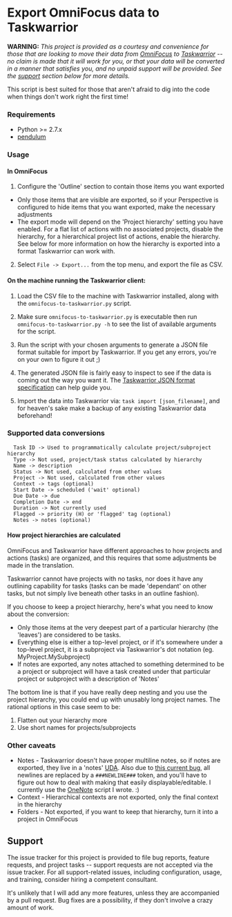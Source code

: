 # Export OmniFocus data to Taskwarrior

**WARNING:** *This project is provided as a courtesy and convenience for those
that are looking to move their data from
[OmniFocus](https://www.omnigroup.com/omnifocus) to
[Taskwarrior](https://taskwarrior.org) -- no claim is made that it will work
for you, or that your data will be converted in a manner that satisfies you,
and no unpaid support will be provided. See the [support](#support) section
below for more details.*

This script is best suited for those that aren't afraid to dig into the code
when things don't work right the first time!

### Requirements

 * Python >= 2.7.x
 * [pendulum](https://pendulum.eustace.io/)

### Usage

#### In OmniFocus

 1. Configure the 'Outline' section to contain those items you want exported
   * Only those items that are visible are exported, so if your Perspective is
     configured to hide items that you want exported, make the necessary
     adjustments
   * The export mode will depend on the 'Project hierarchy' setting you have
     enabled. For a flat list of actions with no associated projects, disable
     the hierarchy, for a hierarchical project list of actions, enable the
     hierarchy. See below for more information on how the hierarchy is exported
     into a format Taskwarrior can work with.

 2. Select ```File -> Export...``` from the top menu, and export the file as
    CSV.

#### On the machine running the Taskwarrior client:

 1. Load the CSV file to the machine with Taskwarrior installed, along with the
    ```omnifocus-to-taskwarrior.py``` script.

 2. Make sure ```omnifocus-to-taskwarrior.py``` is executable then run
    ```omnifocus-to-taskwarrior.py -h``` to see the list of available arguments
    for the script.

 3. Run the script with your chosen arguments to generate a JSON file format
    suitable for import by Taskwarrior. If you get any errors, you're on your
    own to figure it out ;)

 4. The generated JSON file is fairly easy to inspect to see if the data is
    coming out the way you want it. The
    [Taskwarrior JSON format specification](https://taskwarrior.org/docs/design/task.html)
    can help guide you.

 5. Import the data into Taskwarrior via: ```task import [json_filename]```,
    and for heaven's sake make a backup of any existing Taskwarrior data
    beforehand!

### Supported data conversions

```
  Task ID -> Used to programmatically calculate project/subproject hierarchy
  Type -> Not used, project/task status calculated by hierarchy
  Name -> description
  Status -> Not used, calculated from other values
  Project -> Not used, calculated from other values
  Context -> tags (optional)
  Start Date -> scheduled ('wait' optional)
  Due Date -> due
  Completion Date -> end
  Duration -> Not currently used
  Flagged -> priority (H) or 'flagged' tag (optional)
  Notes -> notes (optional)
```

#### How project hierarchies are calculated

OmniFocus and Taskwarrior have different approaches to how projects and
actions (tasks) are organized, and this requires that some adjustments
be made in the translation.

Taskwarrior cannot have projects with no tasks, nor does it have any
outlining capability for tasks (tasks can be made 'dependant' on other tasks,
but not simply live beneath other tasks in an outline fashion).

If you choose to keep a project hierarchy, here's what you need to know about
the conversion:

 * Only those items at the very deepest part of a particular hierarchy (the
   'leaves') are considered to be tasks.
 * Everything else is either a top-level project, or if it's somewhere under
   a top-level project, it is a subproject via Taskwarrior's dot notation
   (eg. MyProject.MySubproject)
 * If notes are exported, any notes attached to something determined to be a
   project or subproject will have a task created under that particular project
   or subproject with a description of 'Notes'

The bottom line is that if you have really deep nesting and you use the
project hierarchy, you could end up with unusably long project names. The
rational options in this case seem to be:

 1. Flatten out your hierarchy more
 2. Use short names for projects/subprojects

### Other caveats

 * Notes - Taskwarrior doesn't have proper multiline notes, so if notes are exported,
   they live in a 'notes' [UDA](https://taskwarrior.org/docs/udas.html). Also due to
   [this current bug](https://github.com/GothenburgBitFactory/taskwarrior/issues/2107),
   all newlines are replaced by a ```###NEWLINE###``` token, and you'll have to figure
   out how to deal with making that easily displayable/editable. I currently use the
   [OneNote](https://github.com/thehunmonkgroup/onenote) script I wrote. :)
 * Context - Hierarchical contexts are not exported, only the final context in the hierarchy
 * Folders - Not exported, if you want to keep that hierarchy, turn it into a project
   in OmniFocus

## Support

The issue tracker for this project is provided to file bug reports, feature
requests, and project tasks -- support requests are not accepted via the issue
tracker. For all support-related issues, including configuration, usage, and
training, consider hiring a competent consultant.

It's unlikely that I will add any more features, unless they are accompanied
by a pull request. Bug fixes are a possibility, if they don't involve a crazy
amount of work.
